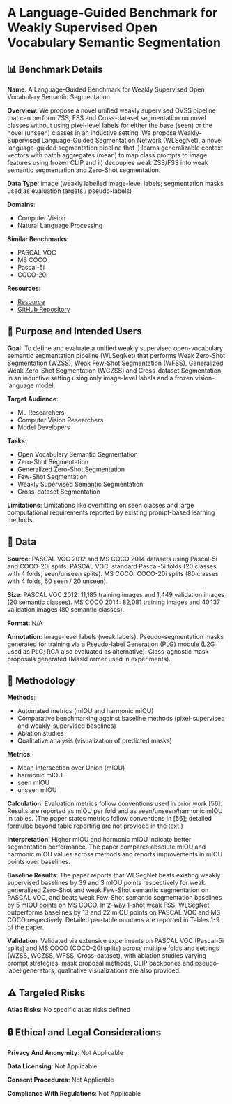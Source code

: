 # A Language-Guided Benchmark for Weakly Supervised Open Vocabulary Semantic Segmentation

## 📊 Benchmark Details

**Name**: A Language-Guided Benchmark for Weakly Supervised Open Vocabulary Semantic Segmentation

**Overview**: We propose a novel unified weakly supervised OVSS pipeline that can perform ZSS, FSS and Cross-dataset segmentation on novel classes without using pixel-level labels for either the base (seen) or the novel (unseen) classes in an inductive setting. We propose Weakly-Supervised Language-Guided Segmentation Network (WLSegNet), a novel language-guided segmentation pipeline that i) learns generalizable context vectors with batch aggregates (mean) to map class prompts to image features using frozen CLIP and ii) decouples weak ZSS/FSS into weak semantic segmentation and Zero-Shot segmentation.

**Data Type**: image (weakly labelled image-level labels; segmentation masks used as evaluation targets / pseudo-labels)

**Domains**:
- Computer Vision
- Natural Language Processing

**Similar Benchmarks**:
- PASCAL VOC
- MS COCO
- Pascal-5i
- COCO-20i

**Resources**:
- [Resource](https://arxiv.org/abs/2302.14163)
- [GitHub Repository](https://github.com/mustafa1728/WLSegNet)

## 🎯 Purpose and Intended Users

**Goal**: To define and evaluate a unified weakly supervised open-vocabulary semantic segmentation pipeline (WLSegNet) that performs Weak Zero-Shot Segmentation (WZSS), Weak Few-Shot Segmentation (WFSS), Generalized Weak Zero-Shot Segmentation (WGZSS) and Cross-dataset Segmentation in an inductive setting using only image-level labels and a frozen vision-language model.

**Target Audience**:
- ML Researchers
- Computer Vision Researchers
- Model Developers

**Tasks**:
- Open Vocabulary Semantic Segmentation
- Zero-Shot Segmentation
- Generalized Zero-Shot Segmentation
- Few-Shot Segmentation
- Weakly Supervised Semantic Segmentation
- Cross-dataset Segmentation

**Limitations**: Limitations like overfitting on seen classes and large computational requirements reported by existing prompt-based learning methods.

## 💾 Data

**Source**: PASCAL VOC 2012 and MS COCO 2014 datasets using Pascal-5i and COCO-20i splits. PASCAL VOC: standard Pascal-5i folds (20 classes with 4 folds, seen/unseen splits). MS COCO: COCO-20i splits (80 classes with 4 folds, 60 seen / 20 unseen).

**Size**: PASCAL VOC 2012: 11,185 training images and 1,449 validation images (20 semantic classes). MS COCO 2014: 82,081 training images and 40,137 validation images (80 semantic classes).

**Format**: N/A

**Annotation**: Image-level labels (weak labels). Pseudo-segmentation masks generated for training via a Pseudo-label Generation (PLG) module (L2G used as PLG; RCA also evaluated as alternative). Class-agnostic mask proposals generated (MaskFormer used in experiments).

## 🔬 Methodology

**Methods**:
- Automated metrics (mIOU and harmonic mIOU)
- Comparative benchmarking against baseline methods (pixel-supervised and weakly-supervised baselines)
- Ablation studies
- Qualitative analysis (visualization of predicted masks)

**Metrics**:
- Mean Intersection over Union (mIOU)
- harmonic mIOU
- seen mIOU
- unseen mIOU

**Calculation**: Evaluation metrics follow conventions used in prior work [56]. Results are reported as mIOU per fold and as seen/unseen/harmonic mIOU in tables. (The paper states metrics follow conventions in [56]; detailed formulae beyond table reporting are not provided in the text.)

**Interpretation**: Higher mIOU and harmonic mIOU indicate better segmentation performance. The paper compares absolute mIOU and harmonic mIOU values across methods and reports improvements in mIOU points over baselines.

**Baseline Results**: The paper reports that WLSegNet beats existing weakly supervised baselines by 39 and 3 mIOU points respectively for weak generalized Zero-Shot and weak Few-Shot semantic segmentation on PASCAL VOC, and beats weak Few-Shot semantic segmentation baselines by 5 mIOU points on MS COCO. In 2-way 1-shot weak FSS, WLSegNet outperforms baselines by 13 and 22 mIOU points on PASCAL VOC and MS COCO respectively. Detailed per-table numbers are reported in Tables 1-9 of the paper.

**Validation**: Validated via extensive experiments on PASCAL VOC (Pascal-5i splits) and MS COCO (COCO-20i splits) across multiple folds and settings (WZSS, WGZSS, WFSS, Cross-dataset), with ablation studies varying prompt strategies, mask proposal methods, CLIP backbones and pseudo-label generators; qualitative visualizations are also provided.

## ⚠️ Targeted Risks

**Atlas Risks**:
No specific atlas risks defined

## 🔒 Ethical and Legal Considerations

**Privacy And Anonymity**: Not Applicable

**Data Licensing**: Not Applicable

**Consent Procedures**: Not Applicable

**Compliance With Regulations**: Not Applicable
